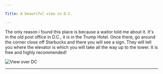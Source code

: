 ```yaml
---

Title: A beautiful view in D.C.

---
```


<p>The only reason i found this place is because a waitor told me about it. It's in the old post office in D.C., 
it is in the Trump Hotel. Once there, go around the corner close off Starbucks and there you will see a sign. 
They will tell you where the elevator is which you will take all the way up to the tower. It is free and highly recommended!
</p>

<img src="/blog/img/dcview.jpg" alt="View over DC">

---
